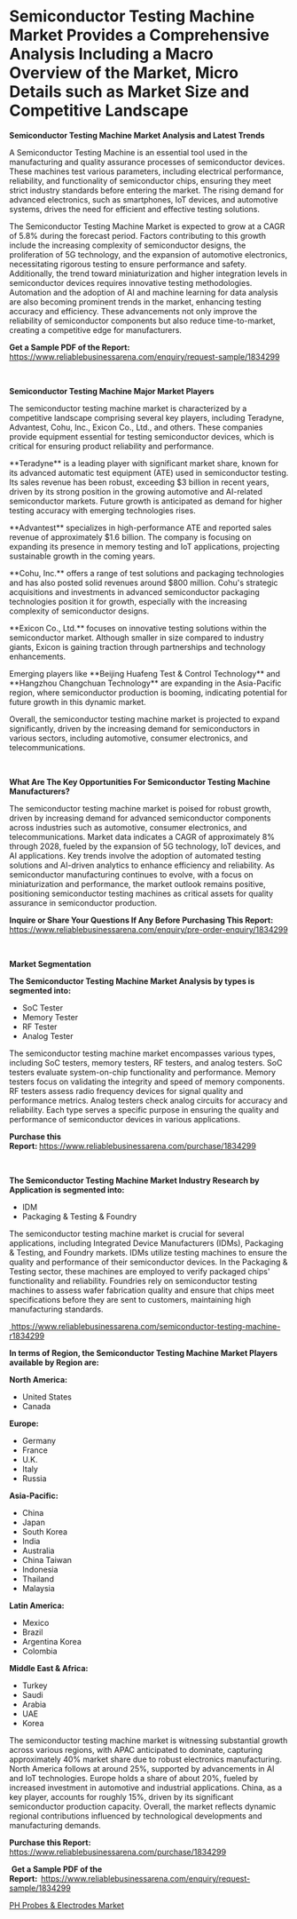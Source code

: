 <p><h1>Semiconductor Testing Machine Market Provides a Comprehensive Analysis Including a Macro Overview of the Market, Micro Details such as Market Size and Competitive Landscape</h1></p><p><strong>Semiconductor Testing Machine Market Analysis and Latest Trends</strong></p>
<p><p>A Semiconductor Testing Machine is an essential tool used in the manufacturing and quality assurance processes of semiconductor devices. These machines test various parameters, including electrical performance, reliability, and functionality of semiconductor chips, ensuring they meet strict industry standards before entering the market. The rising demand for advanced electronics, such as smartphones, IoT devices, and automotive systems, drives the need for efficient and effective testing solutions.</p><p>The Semiconductor Testing Machine Market is expected to grow at a CAGR of 5.8% during the forecast period. Factors contributing to this growth include the increasing complexity of semiconductor designs, the proliferation of 5G technology, and the expansion of automotive electronics, necessitating rigorous testing to ensure performance and safety. Additionally, the trend toward miniaturization and higher integration levels in semiconductor devices requires innovative testing methodologies. Automation and the adoption of AI and machine learning for data analysis are also becoming prominent trends in the market, enhancing testing accuracy and efficiency. These advancements not only improve the reliability of semiconductor components but also reduce time-to-market, creating a competitive edge for manufacturers.</p></p>
<p><strong>Get a Sample PDF of the Report:&nbsp;</strong> <a href="https://www.reliablebusinessarena.com/enquiry/request-sample/1834299?utm_campaign=3266&utm_medium=2&utm_source=Github&utm_content=ia&utm_term=06042025&utm_id=semiconductor-testing-machine">https://www.reliablebusinessarena.com/enquiry/request-sample/1834299</a></p>
<p>&nbsp;</p>
<p><strong>Semiconductor Testing Machine Major Market Players</strong></p>
<p><p>The semiconductor testing machine market is characterized by a competitive landscape comprising several key players, including Teradyne, Advantest, Cohu, Inc., Exicon Co., Ltd., and others. These companies provide equipment essential for testing semiconductor devices, which is critical for ensuring product reliability and performance.</p><p>**Teradyne** is a leading player with significant market share, known for its advanced automatic test equipment (ATE) used in semiconductor testing. Its sales revenue has been robust, exceeding $3 billion in recent years, driven by its strong position in the growing automotive and AI-related semiconductor markets. Future growth is anticipated as demand for higher testing accuracy with emerging technologies rises.</p><p>**Advantest** specializes in high-performance ATE and reported sales revenue of approximately $1.6 billion. The company is focusing on expanding its presence in memory testing and IoT applications, projecting sustainable growth in the coming years.</p><p>**Cohu, Inc.** offers a range of test solutions and packaging technologies and has also posted solid revenues around $800 million. Cohu's strategic acquisitions and investments in advanced semiconductor packaging technologies position it for growth, especially with the increasing complexity of semiconductor designs.</p><p>**Exicon Co., Ltd.** focuses on innovative testing solutions within the semiconductor market. Although smaller in size compared to industry giants, Exicon is gaining traction through partnerships and technology enhancements.</p><p>Emerging players like **Beijing Huafeng Test & Control Technology** and **Hangzhou Changchuan Technology** are expanding in the Asia-Pacific region, where semiconductor production is booming, indicating potential for future growth in this dynamic market.</p><p>Overall, the semiconductor testing machine market is projected to expand significantly, driven by the increasing demand for semiconductors in various sectors, including automotive, consumer electronics, and telecommunications.</p></p>
<p>&nbsp;</p>
<p><strong>What Are The Key Opportunities For Semiconductor Testing Machine Manufacturers?</strong></p>
<p><p>The semiconductor testing machine market is poised for robust growth, driven by increasing demand for advanced semiconductor components across industries such as automotive, consumer electronics, and telecommunications. Market data indicates a CAGR of approximately 8% through 2028, fueled by the expansion of 5G technology, IoT devices, and AI applications. Key trends involve the adoption of automated testing solutions and AI-driven analytics to enhance efficiency and reliability. As semiconductor manufacturing continues to evolve, with a focus on miniaturization and performance, the market outlook remains positive, positioning semiconductor testing machines as critical assets for quality assurance in semiconductor production.</p></p>
<p><strong>Inquire or Share Your Questions If Any Before Purchasing This Report:</strong> <a href="https://www.reliablebusinessarena.com/enquiry/pre-order-enquiry/1834299?utm_campaign=3266&utm_medium=2&utm_source=Github&utm_content=ia&utm_term=06042025&utm_id=semiconductor-testing-machine">https://www.reliablebusinessarena.com/enquiry/pre-order-enquiry/1834299</a></p>
<p>&nbsp;</p>
<p><strong>Market Segmentation</strong></p>
<p><strong>The Semiconductor Testing Machine Market Analysis by types is segmented into:</strong></p>
<p><ul><li>SoC Tester</li><li>Memory Tester</li><li>RF Tester</li><li>Analog Tester</li></ul></p>
<p><p>The semiconductor testing machine market encompasses various types, including SoC testers, memory testers, RF testers, and analog testers. SoC testers evaluate system-on-chip functionality and performance. Memory testers focus on validating the integrity and speed of memory components. RF testers assess radio frequency devices for signal quality and performance metrics. Analog testers check analog circuits for accuracy and reliability. Each type serves a specific purpose in ensuring the quality and performance of semiconductor devices in various applications.</p></p>
<p><strong>Purchase this Report:&nbsp;</strong><a href="https://www.reliablebusinessarena.com/purchase/1834299?utm_campaign=3266&utm_medium=2&utm_source=Github&utm_content=ia&utm_term=06042025&utm_id=semiconductor-testing-machine">https://www.reliablebusinessarena.com/purchase/1834299</a></p>
<p>&nbsp;</p>
<p><strong>The Semiconductor Testing Machine Market Industry Research by Application is segmented into:</strong></p>
<p><ul><li>IDM</li><li>Packaging & Testing & Foundry</li></ul></p>
<p><p>The semiconductor testing machine market is crucial for several applications, including Integrated Device Manufacturers (IDMs), Packaging & Testing, and Foundry markets. IDMs utilize testing machines to ensure the quality and performance of their semiconductor devices. In the Packaging & Testing sector, these machines are employed to verify packaged chips' functionality and reliability. Foundries rely on semiconductor testing machines to assess wafer fabrication quality and ensure that chips meet specifications before they are sent to customers, maintaining high manufacturing standards.</p></p>
<p><a href="https://www.reliablebusinessarena.com/semiconductor-testing-machine-r1834299?utm_campaign=3266&utm_medium=2&utm_source=Github&utm_content=ia&utm_term=06042025&utm_id=semiconductor-testing-machine">&nbsp;https://www.reliablebusinessarena.com/semiconductor-testing-machine-r1834299</a></p>
<p><strong>In terms of Region, the Semiconductor Testing Machine Market Players available by Region are:</strong></p>
<p>
    <p> <strong> North America: </strong>
        <ul>
            <li>United States</li>
            <li>Canada</li>
        </ul>
        </p> 
    <p> <strong> Europe: </strong>
        <ul>
            <li>Germany</li>
            <li>France</li>
            <li>U.K.</li>
            <li>Italy</li>
            <li>Russia</li>
        </ul>
        </p> 
    <p> <strong> Asia-Pacific: </strong>
        <ul>
            <li>China</li>
            <li>Japan</li>
            <li>South Korea</li>
            <li>India</li>
            <li>Australia</li>
            <li>China Taiwan</li>
            <li>Indonesia</li>
            <li>Thailand</li>
            <li>Malaysia</li>
        </ul>
        </p> 
    <p> <strong> Latin America: </strong>
        <ul>
            <li>Mexico</li>
            <li>Brazil</li>
            <li>Argentina Korea</li>
            <li>Colombia</li>
        </ul>
        </p> 
    <p> <strong> Middle East & Africa: </strong>
        <ul>
            <li>Turkey</li>
            <li>Saudi</li>
            <li>Arabia</li>
            <li>UAE</li>
            <li>Korea</li>
        </ul>
    </p>
    </p>
<p><p>The semiconductor testing machine market is witnessing substantial growth across various regions, with APAC anticipated to dominate, capturing approximately 40% market share due to robust electronics manufacturing. North America follows at around 25%, supported by advancements in AI and IoT technologies. Europe holds a share of about 20%, fueled by increased investment in automotive and industrial applications. China, as a key player, accounts for roughly 15%, driven by its significant semiconductor production capacity. Overall, the market reflects dynamic regional contributions influenced by technological developments and manufacturing demands.</p></p>
<p><strong>Purchase this Report: </strong><a href="https://www.reliablebusinessarena.com/purchase/1834299?utm_campaign=3266&utm_medium=2&utm_source=Github&utm_content=ia&utm_term=06042025&utm_id=semiconductor-testing-machine">https://www.reliablebusinessarena.com/purchase/1834299</a></p>
<p>&nbsp;<strong>Get a Sample PDF of the Report:&nbsp;&nbsp;</strong><a href="https://www.reliablebusinessarena.com/enquiry/request-sample/1834299?utm_campaign=3266&utm_medium=2&utm_source=Github&utm_content=ia&utm_term=06042025&utm_id=semiconductor-testing-machine">https://www.reliablebusinessarena.com/enquiry/request-sample/1834299</a></p>
<p><strong></strong></p>
<p><p><a href="https://github.com/shadnfamoza/Market-Research-Report-List-1/blob/main/ph-probes-electrodes-market.md?utm_campaign=3266&utm_medium=2&utm_source=Github&utm_content=ia&utm_term=06042025&utm_id=semiconductor-testing-machine">PH Probes & Electrodes Market</a></p></p>